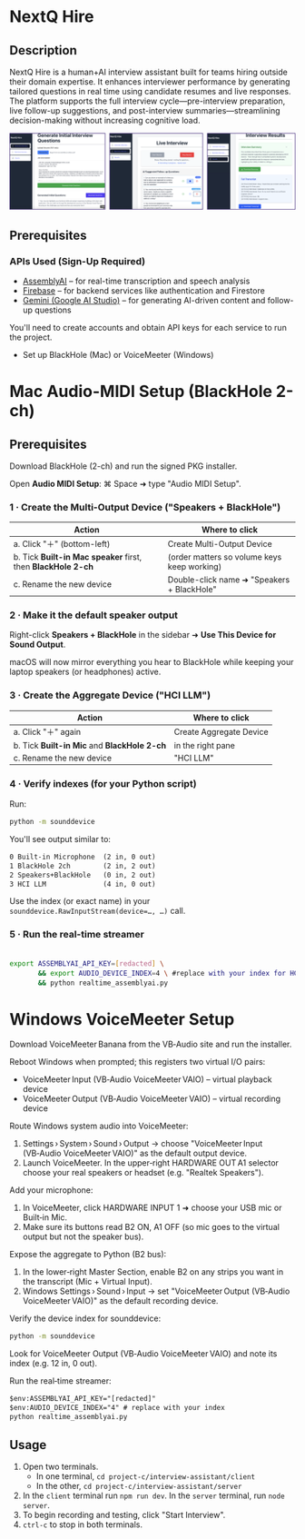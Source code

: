 # NextQ Hire

## Description
NextQ Hire is a human+AI interview assistant built for teams hiring outside their domain expertise. It enhances interviewer performance by generating tailored questions in real time using candidate resumes and live responses. The platform supports the full interview cycle—pre-interview preparation, live follow-up suggestions, and post-interview summaries—streamlining decision-making without increasing cognitive load.

![NextQ Hire App Walkthrough](./interview-assistant/docs/app-walkthrough.png)

## Prerequisites
### APIs Used (Sign-Up Required)

- [AssemblyAI](https://www.assemblyai.com/) – for real-time transcription and speech analysis  
- [Firebase](https://firebase.google.com/) – for backend services like authentication and Firestore  
- [Gemini (Google AI Studio)](https://makersuite.google.com/) – for generating AI-driven content and follow-up questions  

You'll need to create accounts and obtain API keys for each service to run the project.
- Set up BlackHole (Mac) or VoiceMeeter (Windows)



# Mac Audio-MIDI Setup (BlackHole 2-ch)

## Prerequisites

Download BlackHole (2-ch) and run the signed PKG installer.

Open **Audio MIDI Setup**: ⌘ Space ➜ type "Audio MIDI Setup".

### 1 · Create the Multi-Output Device ("Speakers + BlackHole")

| Action | Where to click |
|--------|----------------|
| a. Click "＋" (bottom-left) | Create Multi-Output Device |
| b. Tick **Built-in Mac speaker** first, then **BlackHole 2-ch** | (order matters so volume keys keep working) |
| c. Rename the new device | Double-click name ➜ "Speakers + BlackHole" |

### 2 · Make it the default speaker output

Right-click **Speakers + BlackHole** in the sidebar ➜ **Use This Device for Sound Output**.

macOS will now mirror everything you hear to BlackHole while keeping your laptop speakers (or headphones) active.

### 3 · Create the Aggregate Device ("HCI LLM")

| Action | Where to click |
|--------|----------------|
| a. Click "＋" again | Create Aggregate Device |
| b. Tick **Built-in Mic** and **BlackHole 2-ch** | in the right pane |
| c. Rename the new device | "HCI LLM" |

### 4 · Verify indexes (for your Python script)

Run:
```bash
python -m sounddevice
```
You'll see output similar to:
```text
0 Built-in Microphone  (2 in, 0 out)
1 BlackHole 2ch        (2 in, 2 out)
2 Speakers+BlackHole   (0 in, 2 out)
3 HCI LLM              (4 in, 0 out)
```
Use the index (or exact name) in your `sounddevice.RawInputStream(device=…, …)` call.

### 5 · Run the real-time streamer

```bash

export ASSEMBLYAI_API_KEY=[redacted] \ 
       && export AUDIO_DEVICE_INDEX=4 \ #replace with your index for HCI LLM
       && python realtime_assemblyai.py
```


# Windows VoiceMeeter Setup

Download VoiceMeeter Banana from the VB‑Audio site and run the installer.

Reboot Windows when prompted; this registers two virtual I/O pairs:
- VoiceMeeter Input (VB‑Audio VoiceMeeter VAIO) – virtual playback device
- VoiceMeeter Output (VB‑Audio VoiceMeeter VAIO) – virtual recording device

Route Windows system audio into VoiceMeeter:
1. Settings › System › Sound › Output → choose "VoiceMeeter Input (VB‑Audio VoiceMeeter VAIO)" as the default output device.
2. Launch VoiceMeeter. In the upper‑right HARDWARE OUT A1 selector choose your real speakers or headset (e.g. "Realtek Speakers").

Add your microphone:
1. In VoiceMeeter, click HARDWARE INPUT 1 ➜ choose your USB mic or Built‑in Mic.
2. Make sure its buttons read B2 ON, A1 OFF (so mic goes to the virtual output but not the speaker bus).

Expose the aggregate to Python (B2 bus):
1. In the lower‑right Master Section, enable B2 on any strips you want in the transcript (Mic + Virtual Input).
2. Windows Settings › Sound › Input → set "VoiceMeeter Output (VB‑Audio VoiceMeeter VAIO)" as the default recording device.

Verify the device index for sounddevice:
```bash
python -m sounddevice    
```
Look for VoiceMeeter Output (VB‑Audio VoiceMeeter VAIO) and note its index (e.g. 12 in, 0 out). 

Run the real‑time streamer:
```pwsh
$env:ASSEMBLYAI_API_KEY="[redacted]"
$env:AUDIO_DEVICE_INDEX="4" # replace with your index
python realtime_assemblyai.py
```

## Usage
1. Open two terminals.
    - In one terminal, `cd project-c/interview-assistant/client`
    - In the other, `cd project-c/interview-assistant/server`
2. In the `client` terminal run `npm run dev`. In the `server` terminal, run `node server`.
3. To begin recording and testing, click "Start Interview".
4. `ctrl-c` to stop in both terminals.

